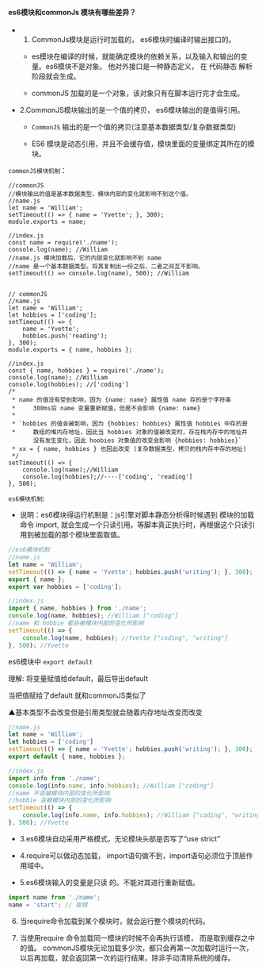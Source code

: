 #### es6模块和commonJs 模块有哪些差异？

- 1. CommonJs模块是运行时加载的， es6模块时编译时输出接口的。
 
  + es模块在编译的时候，就能确定模块的依赖关系，以及输入和输出的变量。es6模块不是对象。 他对外接口是一种静态定义， 在 代码静态 解析阶段就会生成。

  + commonJS 加载的是一个对象，该对象只有在脚本运行完才会生成。

- 2.CommonJS模块输出的是一个值的拷贝， es6模块输出的是值得引用。

  + `CommonJS` 输出的是一个值的拷贝(注意基本数据类型/复杂数据类型)
    
  + ES6 模块是动态引用，并且不会缓存值，模块里面的变量绑定其所在的模块。

`commonJS模块机制`： 
```JS
//commonJS
//模块输出的值是基本数据类型，模块内部的变化就影响不到这个值。
//name.js
let name = 'William';
setTimeout(() => { name = 'Yvette'; }, 300);
module.exports = name;

//index.js
const name = require('./name');
console.log(name); //William
//name.js 模块加载后，它的内部变化就影响不到 name
//name 是一个基本数据类型。将其复制出一份之后，二者之间互不影响。
setTimeout(() => console.log(name), 500); //William


// commonJS
//name.js
let name = 'William';
let hobbies = ['coding'];
setTimeout(() => { 
    name = 'Yvette';
    hobbies.push('reading');
}, 300);
module.exports = { name, hobbies };

//index.js
const { name, hobbies } = require('./name');
console.log(name); //William
console.log(hobbies); //['coding']
/*
 * name 的值没有受到影响，因为 {name: name} 属性值 name 存的是个字符串
 *     300ms后 name 变量重新赋值，但是不会影响 {name: name}
 * 
 * `hobbies 的值会被影响，因为 {hobbies: hobbies} 属性值 hobbies 中存的是
 *     数组的堆内存地址，因此当 hobbies 对象的值被改变时，存在栈内存中的地址并
       没有发生变化，因此 hoobies 对象值的改变会影响 {hobbies: hobbies}` 
 * xx = { name, hobbies } 也因此改变 (复杂数据类型，拷贝的栈内存中存的地址)  
 */
setTimeout(() => {
    console.log(name);//William
    console.log(hobbies);//----['coding', 'reading']
}, 500);
```

`es6模块机制`:

  - 说明：es6模块得运行机制是：js引擎对脚本静态分析得时候遇到 模块的加载命令 import, 就会生成一个只读引用。等脚本真正执行时，再根据这个只读引用到被加载的那个模块里面取值。

```js
//es6模块机制
//name.js
let name = 'William';
setTimeout(() => { name = 'Yvette'; hobbies.push('writing'); }, 300);
export { name };
export var hobbies = ['coding'];

//index.js
import { name, hobbies } from './name';
console.log(name, hobbies); //William ["coding"]
//name 和 hobbie 都会被模块内部的变化所影响
setTimeout(() => {
    console.log(name, hobbies); //Yvette ["coding", "writing"]
}, 500); //Yvette
```

es6模块中 `export default`

  理解: 将变量赋值给default，最后导出default

  当把值赋给了default 就和commonJS类似了
  
  ▲基本类型不会改变但是引用类型就会随着内存地址改变而改变
```js
//name.js
let name = 'William';
let hobbies = ['coding']
setTimeout(() => { name = 'Yvette'; hobbies.push('writing'); }, 300);
export default { name, hobbies };

//index.js
import info from './name';
console.log(info.name, info.hobbies); //William ["coding"]
//name 不会被模块内部的变化所影响
//hobbie 会被模块内部的变化所影响
setTimeout(() => {
    console.log(info.name, info.hobbies); //William ["coding", "writing"]
}, 500); //Yvette
```
- 3.es6模块自动采用严格模式，无论模块头部是否写了“use strict”

- 4.require可以做动态加载， import语句做不到，import语句必须位于顶层作用域中。

- 5.es6模块输入的变量是只读 的。不能对其进行重新赋值。 
```js
import name from './name';
name = 'start'; // 抛错
```
6. 当require命令加载到某个模块时，就会运行整个模块的代码。

7. 当使用require 命令加载同一模块的时候不会再执行该模， 而是取到缓存之中的值。 commonJS模块无论加载多少次，都只会再第一次加载时运行一次，以后再加载，就会返回第一次的运行结果，除非手动清除系统的缓存。